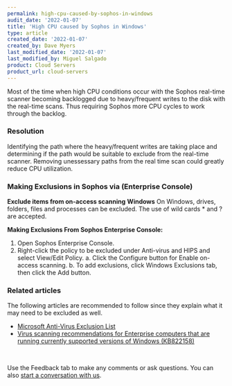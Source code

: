 ```yaml
---
permalink: high-cpu-caused-by-sophos-in-windows
audit_date: '2022-01-07'
title: 'High CPU caused by Sophos in Windows'
type: article
created_date: '2022-01-07'
created_by: Dave Myers
last_modified_date: '2022-01-07'
last_modified_by: Miguel Salgado
product: Cloud Servers
product_url: cloud-servers
---
```

Most of the time when high CPU conditions occur with the Sophos real-time scanner becoming backlogged due to heavy/frequent writes to the disk with the real-time scans. Thus requiring Sophos more CPU cycles to work through the backlog.

### Resolution
Identifying the path where the heavy/frequent writes are taking place and determining if the path would be suitable to exclude from the real-time scanner. Removing unessessary paths from the real time scan could greatly reduce CPU utilization.

### Making Exclusions in Sophos via (Enterprise Console) 

**Exclude items from on-access scanning**
**Windows**
On Windows, drives, folders, files and processes can be excluded. The use of wild cards * and ? are accepted.

**Making Exclusions From Sophos Enterprise Console:**
1. Open Sophos Enterprise Console.
2. Right-click the policy to be excluded under Anti-virus and HIPS and select View/Edit Policy.
a. Click the Configure button for Enable on-access scanning.
b. To add exclusions, click Windows Exclusions tab, then click the Add button.

### Related articles

The following articles are recommended to follow since they explain what it may need to be excluded as well.

- [Microsoft Anti-Virus Exclusion List](https://social.technet.microsoft.com/wiki/contents/articles/953.microsoft-anti-virus-exclusion-list.aspx)
- [Virus scanning recommendations for Enterprise computers that are running currently supported versions of Windows (KB822158)](https://support.microsoft.com/en-us/topic/virus-scanning-recommendations-for-enterprise-computers-that-are-running-currently-supported-versions-of-windows-kb822158-c067a732-f24a-9079-d240-3733e39b40bc)



<br>

Use the Feedback tab to make any comments or ask questions. You can also [start a conversation with us](https://www.rackspace.com/contact).
